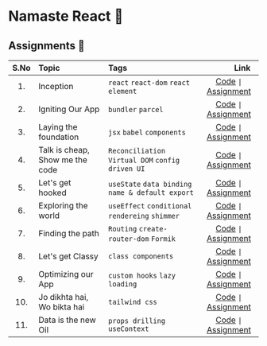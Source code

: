 # Namaste React 🚀

## Assignments 📖

| S.No | Topic <img width="200px">       | Tags                                              |                                                                     <img width="50px"> Link <img width="50px">                                                                     |
| :--: | :------------------------------ | :------------------------------------------------ | :--------------------------------------------------------------------------------------------------------------------------------------------------------------------------------: |
|  1.  | Inception                       | `react` `react-dom` `react element`               |                      [ Code](https://github.com/n4ryn/namaste-react/tree/Session01-Inception) <code>&#124;</code> [ Assignment](./Assignment/01-Inception.md)                      |
|  2.  | Igniting Our App                | `bundler` `parcel`                                |               [ Code](https://github.com/n4ryn/namaste-react/tree/Sessio02-Igniting_our_App) <code>&#124;</code> [ Assignment](./Assignment/02-Igniting_our_App.md)                |
|  3.  | Laying the foundation           | `jsx` `babel` `components`                        |          [ Code](https://github.com/n4ryn/namaste-react/tree/Session03-Laying_the_Foundation) <code>&#124;</code> [ Assignment](./Assignment/03-Laying_the_Foundation.md)          |
|  4.  | Talk is cheap, Show me the code | `Reconciliation` `Virtual DOM` `config driven UI` | [ Code](https://github.com/n4ryn/namaste-react/tree/Session04-Talk_is_Cheap_show_me_the_code) <code>&#124;</code> [ Assignment](./Assignment/04-Talk_is_Cheap_show_me_the_code.md) |
|  5.  | Let's get hooked                | `useState` `data binding` `name & default export` |                [ Code](https://github.com/n4ryn/namaste-react/tree/Session05-Lets_get_Hooked) <code>&#124;</code> [ Assignment](./Assignment/05-Lets_get_Hooked.md)                |
|  6.  | Exploring the world             | `useEffect` `conditional rendereing` `shimmer`    |            [ Code](https://github.com/n4ryn/namaste-react/tree/Session06-Exploring_the_world) <code>&#124;</code> [ Assignment](./Assignment/06-Exploring_the_world.md)            |
|  7.  | Finding the path                | `Routing` `create-router-dom` `Formik`            |               [ Code](https://github.com/n4ryn/namaste-react/tree/Session07-Finding_the_Path) <code>&#124;</code> [ Assignment](./Assignment/07-Finding_the_Path.md)               |
|  8.  | Let's get Classy                | `class components`                                |                [ Code](https://github.com/n4ryn/namaste-react/tree/Session08-Lets_get_Classy) <code>&#124;</code> [ Assignment](./Assignment/08-Lets_get_Classy.md)                |
|  9.  | Optimizing our App              | `custom hooks` `lazy loading`                     |             [ Code](https://github.com/n4ryn/namaste-react/tree/Session09-Optimizing_our_App) <code>&#124;</code> [ Assignment](./Assignment/09-Optimizing_our_App.md)             |
| 10.  | Jo dikhta hai, Wo bikta hai     | `tailwind css`                                    |     [ Code](https://github.com/n4ryn/namaste-react/tree/Session10-Jo_dikhta_hai_Wo_bikta_hai) <code>&#124;</code> [ Assignment](./Assignment/10-Jo_dikhta_hai_Wo_bikta_hai.md)     |
| 11.  | Data is the new Oil             | `props drilling` `useContext`                     |            [ Code](https://github.com/n4ryn/namaste-react/tree/Session11-Data_is_the_new_Oil) <code>&#124;</code> [ Assignment](./Assignment/11-Data_is_the_new_Oil.md)            |
